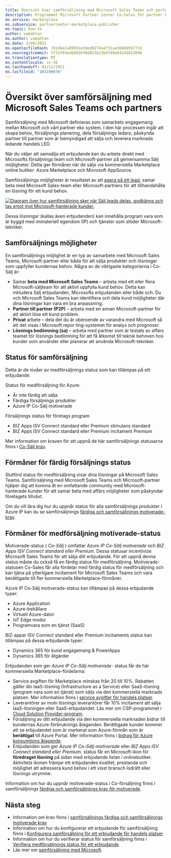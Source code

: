 ```yaml
---
title: Översikt över samförsäljning med Microsoft Sales Teams och partners
description: Programmet Microsoft Partner Center Co-Sales för partner kan hjälpa dig att komma till en omfattande kund bas och skapa ny försäljning.
ms.service: marketplace
ms.subservice: partnercenter-marketplace-publisher
ms.topic: how-to
author: vamahtan
ms.author: vamahtan
ms.date: 3/08/2021
ms.openlocfilehash: 7d1d4a1a89931e3ded8274a4731aa3606695771b
ms.sourcegitcommit: 5f32f03eeb892bf0d023b23bd709e642d1812696
ms.translationtype: MT
ms.contentlocale: sv-SE
ms.lasthandoff: 03/12/2021
ms.locfileid: "103199876"
---
```

# <a name="co-sell-with-microsoft-sales-teams-and-partners-overview"></a>Översikt över samförsäljning med Microsoft Sales Teams och partners

Samförsäljning med Microsoft definieras som samarbets engagemang mellan Microsoft och vårt partner eko system. I den här processen ingår att skapa behov, försäljnings planering, dela försäljnings ledare, påskynda partner till partner som är bemyndigad att sälja och leverera marknads ledande handels LED.

När du väljer att samsälja ett erbjudande kan du arbeta direkt med Microsofts försäljnings team och Microsoft-partner på gemensamma Sälj möjligheter. Detta ger förmåner när de säljs via kommersiella Marketplace online butiker: Azure Marketplace och Microsoft AppSource.

Samförsäljnings möjligheter är resultatet av att [agera på ett lead](./partner-center-portal/commercial-marketplace-get-customer-leads.md), samar beta med Microsoft Sales-team eller Microsoft-partners för att tillhandahålla en lösning för ett kund behov.

[![Diagram över hur samförsäljning sker när Sälj leads delas, godkänns och tas emot mot Microsoft-hanterade kunder.](./media/marketplace-publishers-guide/marketplace-co-sell-v2.png)](./media/marketplace-publishers-guide/marketplace-co-sell-v2.png#lightbox)

Dessa lösningar (kallas även erbjudanden) kan innehålla program vara som är byggd med immateriell egendom (IP) och tjänster som stöder Microsoft-tekniker.

## <a name="co-sell-opportunities"></a>Samförsäljnings möjligheter

En samförsäljnings möjlighet är en typ av samarbete med Microsoft Sales Teams, Microsoft-partner eller båda för att sälja produkter och lösningar som uppfyller kundernas behov. Några av de viktigaste kategorierna i Co-Sälj är:

- Samar **beta med Microsoft Sales Teams** – arbeta med ett eller flera Microsoft-säljteam för att aktivt uppfylla kund behov. Detta kan inkludera Sälj erbjudanden, Microsofts erbjudanden eller både och. Du och Microsoft Sales Teams kan identifiera och dela kund möjligheter där dina lösningar kan vara en bra anpassning.
- **Partner till partner (P2P)** – arbeta med en annan Microsoft-partner för att aktivt lösa ett kund problem.
- **Privat** arbete – dela det du är oberoende av varandra med Microsoft så att det visas i Microsoft repor ting-systemet för analys och prognoser.
- **Lösnings bedömning (sa)** – arbeta med partner som är testats av affärs teamet för lösnings bedömning för att få åtkomst till teknik behoven hos kunder som använder eller planerar att använda Microsoft-tekniker.

## <a name="co-sell-statuses"></a>Status för samförsäljning

Detta är de nivåer av medförsäljnings status som kan tillämpas på ett erbjudande.

Status för medförsäljning för Azure:

- Är inte färdig att sälja
- Färdiga försäljnings produkter
- Azure IP Co-Sälj motiverade

Försäljnings status för företags program
- BIZ Apps ISV Connect standard eller Premium stimulans standard
- BIZ Apps ISV Connect standard eller Premium incitament Premium  

Mer information om kraven för att uppnå de här samförsäljnings statusarna finns i [Co-Sälj krav](co-sell-requirements.md).

## <a name="benefits-of-co-sell-ready-status"></a>Förmåner för färdig försäljnings status

Slutförd status för medförsäljning visar dina lösningar på Microsoft Sales Teams. Samförsäljning med Microsoft Sales Teams och Microsoft-partner hjälper dig att komma åt en omfattande community med Microsoft-hanterade kunder för att samar beta med affärs möjligheter som påskyndar företagets tillväxt.

Om du vill lära dig hur du uppnår status för alla samförsäljnings produkter i Azure IP kan du se samförsäljnings [färdiga och samförsäljnings motiverade-krav](co-sell-requirements.md).

## <a name="benefits-of-co-sell-incentivized-status"></a>Förmåner för medförsäljning motiverade-status

Motiverade-status ( _Co-Sälj_ ) omfattar _Azure IP Co-Sälj motiverade_ och _BIZ Apps ISV Connect standard eller Premium_. Dessa statusar incentivize Microsoft Sales Teams för att sälja ditt erbjudande. För att uppnå denna status måste du också få en färdig status för medförsäljning. Motiverade-statusen Co-Sales får alla fördelar med färdig status för medförsäljning och kan tjäna på ytterligare incitament för Microsoft Sales Teams och vara berättigade till fler kommersiella Marketplace-förmåner.

Azure IP Co-Sälj motiverade-status kan tillämpas på dessa erbjudande typer:

- Azure Application
- Azure-behållare
- Virtuell Azure-dator
- IoT Edge modul
- Programvara som en tjänst (SaaS)

BIZ-appar ISV Connect standard eller Premium incitaments status kan tillämpas på dessa erbjudande typer:

- Dynamics 365 för kund engagemang & PowerApps
- Dynamics 365 för åtgärder

Erbjudanden som ger _Azure IP Co-Sälj motiverade-_ status får de här kommersiella Marketplace-fördelarna:

- Service avgiften för Marketplace minskas från 20 till 10%. Rabatten gäller din IaaS-lösning (Infrastructure as a Service) eller SaaS-lösning (program vara som en tjänst) som säljs via den kommersiella marknads platsen. Mer information finns i [service avgifter för handels platser](marketplace-commercial-transaction-capabilities-and-considerations.md#commercial-marketplace-service-fees).
- Leverantörer av moln lösnings leverantörer får 10% incitament att sälja IaaS-lösningen eller SaaS-erbjudandet. Läs mer om CSP-programmet i [Cloud Solution Provider-program](cloud-solution-providers.md).
- Försäljning av ditt erbjudande via den kommersiella marknaden bidrar till kundernas Azure-förbruknings åtaganden. Berättigade kunder kommer att se erbjudandet som är markerat som Azure-förmån som är **berättigat** till Azure Portal. Mer information finns i [bidrag för Azure konsumtions åtagande](azure-consumption-commitment-benefit.md).
- Erbjudanden som ger _Azure IP Co-Sälj-motiverade_ eller _BIZ Apps ISV Connect standard eller Premium._ status får en Microsoft-ikon för **föredraget lösning** på sidan med erbjudande listan i onlinebutiker. Aktivitets ikonen främjar ett erbjudandes kvalitet, prestanda och möjlighet att adressera kund behov i ett visst bransch lodrätt eller lösnings utrymme.

Information om hur du uppnår motiverade-status i Co-försäljning finns i samförsäljnings [färdiga och samförsäljnings krav för motiverade](co-sell-requirements.md).

## <a name="next-steps"></a>Nästa steg

- Information om krav finns i [samförsäljnings färdiga och samförsäljnings motiverade krav](co-sell-requirements.md)
- Information om hur du konfigurerar ett erbjudande för samförsäljning finns i [Konfigurera samförsäljning för ett erbjudande för handels platser](commercial-marketplace-co-sell.md)
- Information om hur du verifierar status för samförsäljning finns i [Verifiera medförsäljnings status för ett erbjudande](co-sell-status.md).
- Läs mer om [samförsäljning med Microsoft](https://partner.microsoft.com/membership/sell-with-microsoft).
